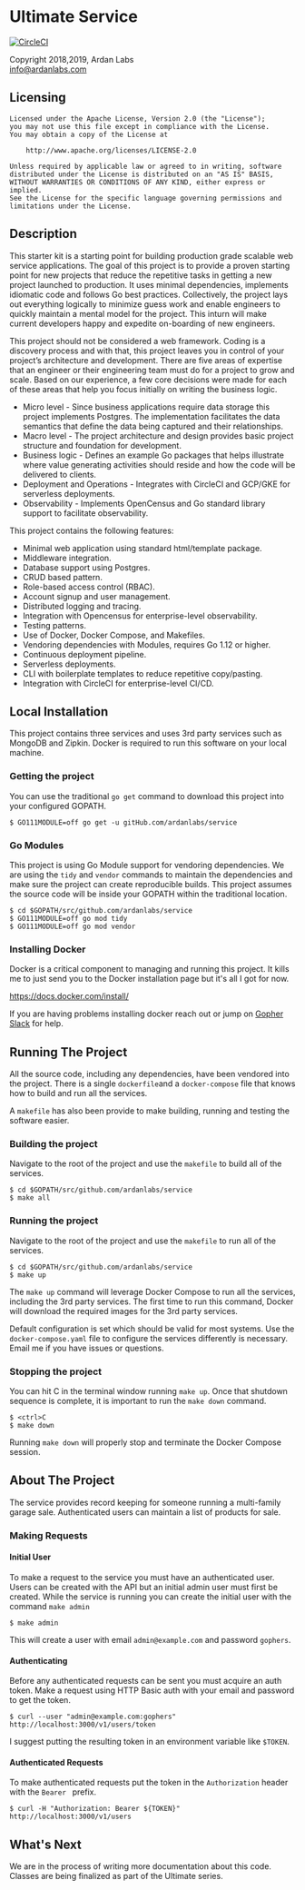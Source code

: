 # Ultimate Service

[![CircleCI](https://circleci.com/gh/ardanlabs/service.svg?style=svg)](https://circleci.com/gh/ardanlabs/service)

Copyright 2018,2019, Ardan Labs  
info@ardanlabs.com

## Licensing

```
Licensed under the Apache License, Version 2.0 (the "License");
you may not use this file except in compliance with the License.
You may obtain a copy of the License at

    http://www.apache.org/licenses/LICENSE-2.0

Unless required by applicable law or agreed to in writing, software
distributed under the License is distributed on an "AS IS" BASIS,
WITHOUT WARRANTIES OR CONDITIONS OF ANY KIND, either express or implied.
See the License for the specific language governing permissions and
limitations under the License.
```

## Description

This starter kit is a starting point for building production grade scalable web service applications. The goal of this project is to provide a proven starting point for new projects that reduce the repetitive tasks in getting a new project launched to production. It uses minimal dependencies, implements idiomatic code and follows Go best practices. Collectively, the project lays out everything logically to minimize guess work and enable engineers to quickly maintain a mental model for the project. This inturn will make current developers happy and expedite on-boarding of new engineers.

This project should not be considered a web framework. Coding is a discovery process and with that, this project leaves you in control of your project’s architecture and development. There are five areas of expertise that an engineer or their engineering team must do for a project to grow and scale. Based on our experience, a few core decisions were made for each of these areas that help you focus initially on writing the business logic.

* Micro level - Since business applications require data storage this project implements Postgres. The implementation facilitates the data semantics that define the data being captured and their relationships.
* Macro level - The project architecture and design provides basic project structure and foundation for development.
* Business logic - Defines an example Go packages that helps illustrate where value generating activities should reside and how the code will be delivered to clients.
* Deployment and Operations - Integrates with CircleCI and GCP/GKE for serverless deployments.
* Observability - Implements OpenCensus and Go standard library support to facilitate observability.

This project contains the following features:

* Minimal web application using standard html/template package.
* Middleware integration.
* Database support using Postgres.
* CRUD based pattern.
* Role-based access control (RBAC).
* Account signup and user management.
* Distributed logging and tracing.
* Integration with Opencensus for enterprise-level observability.
* Testing patterns.
* Use of Docker, Docker Compose, and Makefiles.
* Vendoring dependencies with Modules, requires Go 1.12 or higher.
* Continuous deployment pipeline.
* Serverless deployments.
* CLI with boilerplate templates to reduce repetitive copy/pasting.
* Integration with CircleCI for enterprise-level CI/CD.

## Local Installation

This project contains three services and uses 3rd party services such as MongoDB and Zipkin. Docker is required to run this software on your local machine.

### Getting the project

You can use the traditional `go get` command to download this project into your configured GOPATH.

```
$ GO111MODULE=off go get -u gitHub.com/ardanlabs/service
```

### Go Modules

This project is using Go Module support for vendoring dependencies. We are using the `tidy` and `vendor` commands to maintain the dependencies and make sure the project can create reproducible builds. This project assumes the source code will be inside your GOPATH within the traditional location.

```
$ cd $GOPATH/src/github.com/ardanlabs/service
$ GO111MODULE=off go mod tidy
$ GO111MODULE=off go mod vendor
```

### Installing Docker

Docker is a critical component to managing and running this project. It kills me to just send you to the Docker installation page but it's all I got for now.

https://docs.docker.com/install/

If you are having problems installing docker reach out or jump on [Gopher Slack](http://invite.slack.golangbridge.org/) for help.

## Running The Project

All the source code, including any dependencies, have been vendored into the project. There is a single `dockerfile`and a `docker-compose` file that knows how to build and run all the services.

A `makefile` has also been provide to make building, running and testing the software easier.

### Building the project

Navigate to the root of the project and use the `makefile` to build all of the services.

```
$ cd $GOPATH/src/github.com/ardanlabs/service
$ make all
```

### Running the project

Navigate to the root of the project and use the `makefile` to run all of the services.

```
$ cd $GOPATH/src/github.com/ardanlabs/service
$ make up
```

The `make up` command will leverage Docker Compose to run all the services, including the 3rd party services. The first time to run this command, Docker will download the required images for the 3rd party services.

Default configuration is set which should be valid for most systems. Use the `docker-compose.yaml` file to configure the services differently is necessary. Email me if you have issues or questions.

### Stopping the project

You can hit <ctrl>C in the terminal window running `make up`. Once that shutdown sequence is complete, it is important to run the `make down` command.

```
$ <ctrl>C
$ make down
```

Running `make down` will properly stop and terminate the Docker Compose session.

## About The Project

The service provides record keeping for someone running a multi-family garage sale. Authenticated users can maintain a list of products for sale.

<!--The service uses the following models:-->

<!--<img src="https://raw.githubusercontent.com/ardanlabs/service/master/models.jpg" alt="Garage Sale Service Models" title="Garage Sale Service Models" />-->

<!--(Diagram generated with draw.io using `models.xml` file)-->

### Making Requests

#### Initial User

To make a request to the service you must have an authenticated user. Users can be created with the API but an initial admin user must first be created. While the service is running you can create the initial user with the command `make admin`

```
$ make admin
```

This will create a user with email `admin@example.com` and password `gophers`.

#### Authenticating

Before any authenticated requests can be sent you must acquire an auth token. Make a request using HTTP Basic auth with your email and password to get the token.

```
$ curl --user "admin@example.com:gophers" http://localhost:3000/v1/users/token
```

I suggest putting the resulting token in an environment variable like `$TOKEN`.

#### Authenticated Requests

To make authenticated requests put the token in the `Authorization` header with the `Bearer ` prefix.

```
$ curl -H "Authorization: Bearer ${TOKEN}" http://localhost:3000/v1/users
```

## What's Next

We are in the process of writing more documentation about this code. Classes are being finalized as part of the Ultimate series.
